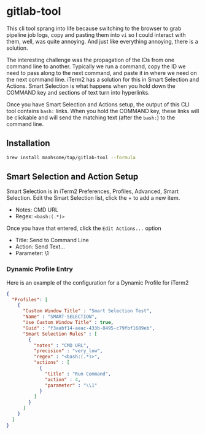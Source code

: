 # gitlab-tool

This cli tool sprang into life because switching to the browser to grab pipeline job logs, copy and pasting them into `vi` so I could interact with them, well, was quite annoying.  And just like everything annoying, there is a solution.

The interesting challenge was the propagation of the IDs from one command line to another.  Typically we run a command, copy the ID we need to pass along to the next command, and paste it in where we need on the next command line.  iTerm2 has a solution for this in Smart Selection and Actions.  Smart Selection is what happens when you hold down the COMMAND key and sections of text turn into hyperlinks.  

Once you have Smart Selection and Actions setup, the output of this CLI tool contains `bash:` links.  When you hold the COMMAND key, these links will be clickable and will send the matching text (after the `bash:`) to the command line.

## Installation

```bash
brew install maahsome/tap/gitlab-tool --formula
```

## Smart Selection and Action Setup

Smart Selection is in iTerm2 Preferences, Profiles, Advanced, Smart Selection.  Edit the Smart Selection list, click the + to add a new item.

- Notes: CMD URL
- Regex: `<bash:(.*)>`

Once you have that entered, click the `Edit Actions...` option

- Title: Send to Command Line
- Action: Send Text...
- Parameter: \1

### Dynamic Profile Entry

Here is an example of the configuration for a Dynamic Profile for iTerm2

```json
{
  "Profiles": [
    {
      "Custom Window Title" : "Smart Selection Test",
      "Name" : "SMART-SELECTION",
      "Use Custom Window Title" : true,
      "Guid" : "f3aabf14-aeac-433b-8495-c79fbf1689eb",
      "Smart Selection Rules" : [
        {
          "notes" : "CMD URL",
          "precision" : "very_low",
          "regex" : "<bash:(.*)>",
          "actions" : [
            {
              "title" : "Run Command",
              "action" : 4,
              "parameter" : "\\1"
            }
          ]
        }
      ]
    }
  ]
}
```
